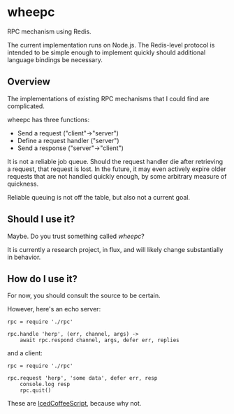wheepc
======

RPC mechanism using Redis.

The current implementation runs on Node.js. The Redis-level protocol is
intended to be simple enough to implement quickly should additional language
bindings be necessary.

Overview
--------

The implementations of existing RPC mechanisms that I could find are
complicated.

wheepc has three functions:
- Send a request ("client"->"server")
- Define a request handler ("server")
- Send a response ("server"->"client")

It is not a reliable job queue. Should the request handler die after
retrieving a request, that request is lost. In the future, it may even
actively expire older requests that are not handled quickly enough, by
some arbitrary measure of quickness.

Reliable queuing is not off the table, but also not a current goal.

Should I use it?
----------------

Maybe. Do you trust something called _wheepc_?

It is currently a research project, in flux, and will likely change
substantially in behavior.

How do I use it?
----------------

For now, you should consult the source to be certain.

However, here's an echo server:

    rpc = require './rpc'

    rpc.handle 'herp', (err, channel, args) ->
        await rpc.respond channel, args, defer err, replies

and a client:

    rpc = require './rpc'

    rpc.request 'herp', 'some data', defer err, resp
        console.log resp
        rpc.quit()

These are [IcedCoffeeScript](http://maxtaco.github.io/coffee-script/), because
why not.
